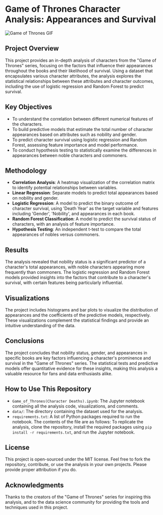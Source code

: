 # Game of Thrones Character Analysis: Appearances and Survival

![Game of Thrones GIF](https://c.tenor.com/I6kN-6X7nhAAAAAj/cyanide-happiness-dancing.gif)

## Project Overview

This project provides an in-depth analysis of characters from the "Game of Thrones" series, focusing on the factors that influence their appearances throughout the books and their likelihood of survival. Using a dataset that encapsulates various character attributes, the analysis explores the statistical relationships between these attributes and character outcomes, including the use of logistic regression and Random Forest to predict survival.

## Key Objectives

- To understand the correlation between different numerical features of the characters.
- To build predictive models that estimate the total number of character appearances based on attributes such as nobility and gender.
- To predict character survival using logistic regression and Random Forest, assessing feature importance and model performance.
- To conduct hypothesis testing to statistically examine the differences in appearances between noble characters and commoners.

## Methodology

- **Correlation Analysis**: A heatmap visualization of the correlation matrix to identify potential relationships between variables.
- **Linear Regression**: Separate models to predict total appearances based on nobility and gender.
- **Logistic Regression**: A model to predict the binary outcome of character survival, using 'Death Year' as the target variable and features including 'Gender', 'Nobility', and appearances in each book.
- **Random Forest Classification**: A model to predict the survival status of characters, with an analysis of feature importance.
- **Hypothesis Testing**: An independent t-test to compare the total appearances of nobles versus commoners.

## Results

The analysis revealed that nobility status is a significant predictor of a character's total appearances, with noble characters appearing more frequently than commoners. The logistic regression and Random Forest models provided insights into the factors that contribute to a character's survival, with certain features being particularly influential.

## Visualizations

The project includes histograms and bar plots to visualize the distribution of appearances and the coefficients of the predictive models, respectively. These visualizations complement the statistical findings and provide an intuitive understanding of the data.

## Conclusions

The project concludes that nobility status, gender, and appearances in specific books are key factors influencing a character's prominence and survival in the "Game of Thrones" series. The statistical tests and predictive models offer quantitative evidence for these insights, making this analysis a valuable resource for fans and data enthusiasts alike.

## How to Use This Repository

- `Game_of_Thrones(Character Deaths).ipynb`: The Jupyter notebook containing all the analysis code, visualizations, and comments.
- `data/`: The directory containing the dataset used for the analysis.
- `requirements.txt`: A list of Python packages required to run the notebook. The contents of the file are as follows:
To replicate the analysis, clone the repository, install the required packages using `pip install -r requirements.txt`, and run the Jupyter notebook.

## License

This project is open-sourced under the MIT license. Feel free to fork the repository, contribute, or use the analysis in your own projects. Please provide proper attribution if you do.

## Acknowledgments

Thanks to the creators of the "Game of Thrones" series for inspiring this analysis, and to the data science community for providing the tools and techniques used in this project.
